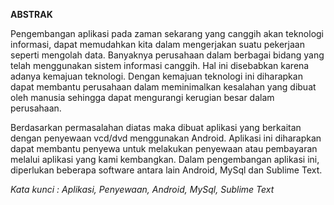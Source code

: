 **ABSTRAK**

Pengembangan aplikasi pada zaman sekarang yang canggih akan teknologi informasi, dapat memudahkan kita dalam mengerjakan suatu pekerjaan seperti mengolah data. Banyaknya perusahaan dalam berbagai bidang yang telah menggunakan sistem informasi canggih. Hal ini disebabkan karena adanya kemajuan teknologi. Dengan kemajuan teknologi ini diharapkan dapat membantu perusahaan dalam meminimalkan kesalahan yang dibuat oleh manusia sehingga dapat mengurangi kerugian besar dalam perusahaan.

Berdasarkan permasalahan diatas maka dibuat aplikasi yang berkaitan dengan penyewaan vcd/dvd menggunakan Android. Aplikasi ini diharapkan dapat membantu penyewa untuk melakukan penyewaan atau pembayaran melalui aplikasi yang kami kembangkan. Dalam pengembangan aplikasi ini, diperlukan beberapa software antara lain Android, MySql dan Sublime Text.

_Kata kunci : Aplikasi, Penyewaan, Android, MySql, Sublime Text_